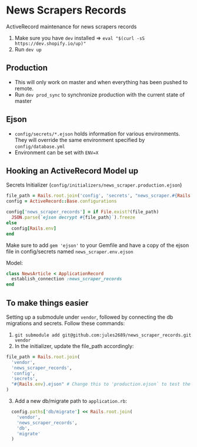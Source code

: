 # News Scrapers Records

ActiveRecord maintenance for news scrapers records

1. Make sure you have `dev` installed => `eval "$(curl -sS https://dev.shopify.io/up)"`
2. Run `dev up`

Production
---
- This will only work on master and when everything has been pushed to remote.
- Run `dev prod_sync` to synchronize production with the current state of master

Ejson
---
- `config/secrets/*.ejson` holds information for various environments. They will override the same environment specified by `config/database.yml`
- Environment can be set with `ENV=X`

Hooking an ActiveRecord Model up
---

Secrets Initializer (`config/initializers/news_scraper.production.ejson`)
```ruby
file_path = Rails.root.join('config', 'secrets', "news_scraper.#{Rails.env}.ejson")
config = ActiveRecord::Base.configurations

config['news_scraper_records'] = if File.exist?(file_path)
  JSON.parse(`ejson decrypt #{file_path}`).freeze
else
  config[Rails.env]
end
```

Make sure to add `gem 'ejson'` to your Gemfile and have a copy of the ejson file in config/secrets named `news_scraper.env.ejson`

Model:
```ruby
class NewsArticle < ApplicationRecord
  establish_connection :news_scraper_records
end
```

To make things easier
---
Setting up a submodule under `vendor`, followed by connecting the db migrations and secrets. Follow these commands:

1. `git submodule add git@github.com:jules2689/news_scraper_records.git vendor`
2. In the initializer, update the file_path accordingly:
```ruby
file_path = Rails.root.join(
  'vendor',
  'news_scraper_records',
  'config',
  'secrets',
  "#{Rails.env}.ejson" # Change this to 'production.ejson` to test the connection
)
```
3. Add a new db/migrate path to `application.rb`:
```ruby
  config.paths['db/migrate'] << Rails.root.join(
    'vendor',
    'news_scraper_records',
    'db',
    'migrate'
  )
```

